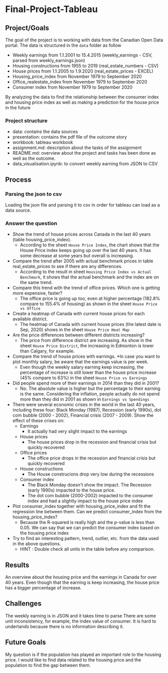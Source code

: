 # Final-Project-Tableau

## Project/Goals
The goal of the project is to working with data from the Canadian Open Data portal. The data is structured in the `data` folder as follow

- Weekly earnings from 1.1.2001 to 15.4.2015 (weekly_earnings - CSV, parsed from weekly_earnings.json)
- Housing constructions from 1955 to 2019 (real_estate_numbers - CSV)
- House prices from 1.1.2005 to 1.9.2020 (real_estate_prices - EXCEL)
- Housing_price_index from November 1979 to September 2020
- Office_realestate_index from November 1979 to September 2020
- Consumer index from November 1979 to September 2020

By analyzing the data to find the relationship between the consumer index and housing price index as well as making a prediction for the house price in the future
### Project structure
- data: contains the data sources
- presentation: contains the pdf file of the outcome story
- workbook: tableau workbook
- assignment.md: description about the tasks of the assignment
- README.md: overview about the project and tasks has been done as well as the outcome.
- data_visualisation.ipynb: to convert weekly earning from JSON to CSV
## Process
### Parsing the json to csv
Loading the json file and parsing it to csv in order for tableau can load as a data source.
### Answer the question
- Show the trend of house prices across Canada in the last 40 years (table housing_price_index).
  - According to the sheet `House Price Index`, the chart shows that the House Price index keeps going up over the last 40 years. It has some decrease at some years but overall is increasing.
- Compare the trend after 2005 with actual benchmark prices in table real_estate_prices to see if there are any differences.
  - According to the result in sheet `Housing Price Index vs Actual Benchmark`, it shows that the actual benchmark and the index are on the same trend. 
- Compare this trend with the trend of office prices. Which one is getting more expensive, faster?
  - The office price is going up too, even at higher percentage (182.8% compare to 155.4% of housing) as shown in the sheet `House Price vs Office`
- Create a heatmap of Canada with current house prices for each available district.
  - The heatmap of Canada with current house prices (the latest date is Sep, 2020) shows in the sheet `House Price Heat Map`
- Are the price differences between different districts increasing?
  - The price from difference district are increasing. As show in the sheet `House Price District`, the increasing in Edmonton is lower than Calgary, for example.
- Compare the trend of house prices with earnings. *In case you want to plot monthly salary, be aware that the earnings value is per week.
    - Even though the weekly salary earning keep increasing, the percentage of increase is still lower than the house price increase (45% compare to 63%) in the sheet `House Price vs Earnings`
- Did people spend more of their earnings in 2014 than they did in 2001?
    - No. The absolute value is higher but the percentage to their earning is the same. Considering the inflation, people actually do not spend more than they did in 2001 as shown in `Earnings vs Spendings`
- There were several economic crises in the world in the last 40 years, including these four: Black Monday (1987), Recession (early 1990s), dot com bubble (2000 - 2002), Financial crisis (2007 - 2009). Show the effect of these crises on:
  - Earnings
    - It actually had very slight impact to the earnings
  - House prices
    - The house prices drop in the recession and financial crisis but quickly recovered
  - Office prices
    - The office price drops in the recession and financial crisis but quickly recovered
  - House constructions
    - The House construcions drop very low during the recessions
  - Consumer index
    - The Black Monday doesn't show the impact. The Recession (early 1990s) impacted to the house price.
    - The dot com bubble (2000-2002) impacted to the consumer index and had a slightly impact to the house price index
- Plot consumer_index together with housing_price_index and fit the regression line between them. Can we predict consumer_index from the housing_price_index?
  - Because the R-squared is really high and the p-value is less than 0.05. We can say that we can predict the consumer index based on the housing price index
- Try to find an interesting pattern, trend, outlier, etc. from the data used in the above questions.
  - HINT : Double check all units in the table before any comparison.
## Results
An overview about the housing price and the earnings in Canada for over 40 years.
Even though that the earning is keep increasing, the house price has a bigger percentage of increase.

## Challenges 
The weekly earning is in JSON and it takes time to parse
There are some unit inconsistency, for example, the index value of consumer. It is hard to undertands because there is no information describing it.

## Future Goals
My question is if the population has played an important role to the housing price. I would like to find data related to the housing price and the population to find the gap between them.
